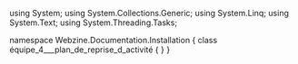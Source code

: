 ﻿using System;
using System.Collections.Generic;
using System.Linq;
using System.Text;
using System.Threading.Tasks;

namespace Webzine.Documentation.Installation
{
    class équipe_4___plan_de_reprise_d_activité
    {
    }
}
